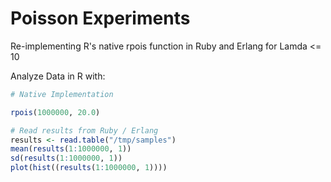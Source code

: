 # Poisson Experiments
Re-implementing R's native rpois function in Ruby and Erlang for Lamda &lt;= 10


Analyze Data in R with:

```R
# Native Implementation

rpois(1000000, 20.0)

# Read results from Ruby / Erlang
results <- read.table("/tmp/samples")
mean(results(1:1000000, 1))
sd(results(1:1000000, 1))
plot(hist((results(1:1000000, 1))))

```
